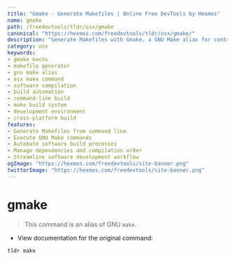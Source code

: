 ```yaml
---
title: "Gmake - Generate Makefiles | Online Free DevTools by Hexmos"
name: gmake
path: /freedevtools/tldr/osx/gmake
canonical: "https://hexmos.com/freedevtools/tldr/osx/gmake/"
description: "Generate Makefiles with Gmake, a GNU Make alias for controlling software compilation. Streamline your build process on macOS. Free online tool, no registration required."
category: osx
keywords:
- gmake macos
- makefile generator
- gnu make alias
- osx make command
- software compilation
- build automation
- command-line build
- make build system
- development environment
- cross-platform build
features:
- Generate Makefiles from command line
- Execute GNU Make commands
- Automate software build processes
- Manage dependencies and compilation order
- Streamline software development workflow
ogImage: "https://hexmos.com/freedevtools/site-banner.png"
twitterImage: "https://hexmos.com/freedevtools/site-banner.png"
---
```


# gmake

> This command is an alias of GNU `make`.

- View documentation for the original command:

`tldr make`
